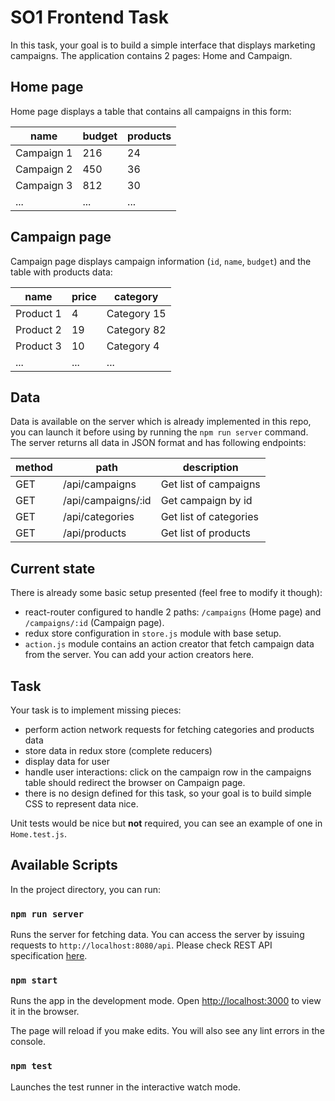 # SO1 Frontend Task

In this task, your goal is to build a simple interface that displays marketing campaigns. The 
application contains 2 pages: Home and Campaign. 

## Home page
Home page displays a table that contains all campaigns in this form:

| name       | budget | products |
|------------|--------|----------|
| Campaign 1 | 216    | 24       |
| Campaign 2 | 450    | 36       |
| Campaign 3 | 812    | 30       |
| ...        | ...    | ...      |

## Campaign page
Campaign page displays campaign information (`id`, `name`, `budget`) and the table with products 
data:

| name       | price | category    |
|------------|-------|-------------|
| Product 1  | 4     | Category 15 |
| Product 2  | 19    | Category 82 |
| Product 3  | 10    | Category 4  |
| ...        | ...   | ...         |

## Data
Data is available on the server which is already implemented in this repo, you can launch it before 
using by running the `npm run server` command. The server returns all data in JSON format and has 
following endpoints:

| method | path               | description            |
|--------|--------------------|------------------------|
| GET    | /api/campaigns     | Get list of campaigns  |
| GET    | /api/campaigns/:id | Get campaign by id     |
| GET    | /api/categories    | Get list of categories |
| GET    | /api/products      | Get list of products   |

## Current state 
There is already some basic setup presented (feel free to modify it though):
- react-router configured to handle 2 paths: `/campaigns` (Home page) and `/campaigns/:id` 
(Campaign page).
- redux store configuration in `store.js` module with base setup.
- `action.js` module contains an action creator that fetch campaign data from the server. You can
add your action creators here.

## Task
Your task is to implement missing pieces:
- perform action network requests for fetching categories and products data
- store data in redux store (complete reducers)
- display data for user
- handle user interactions: click on the campaign row in the campaigns table should redirect the 
browser on Campaign page.
- there is no design defined for this task, so your goal is to build simple CSS to represent data 
nice.

Unit tests would be nice but **not** required, you can see an example of one in `Home.test.js`.


## Available Scripts

In the project directory, you can run:

### `npm run server`

Runs the server for fetching data. You can access the server by issuing requests to 
`http://localhost:8080/api`. Please check REST API specification [here](#data). 

### `npm start`

Runs the app in the development mode.
Open [http://localhost:3000](http://localhost:3000) to view it in the browser.

The page will reload if you make edits.
You will also see any lint errors in the console.

### `npm test`

Launches the test runner in the interactive watch mode.
